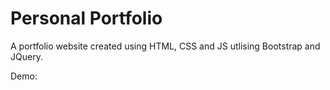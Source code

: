 # Personal Portfolio

A portfolio website created using HTML, CSS and JS utlising Bootstrap and JQuery.

Demo:
